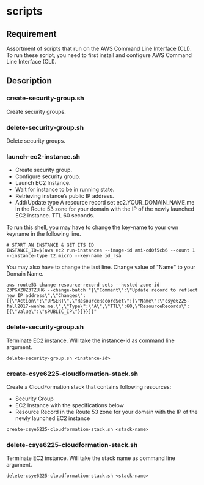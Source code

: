 # scripts

## Requirement

Assortment of scripts that run on the AWS Command Line Interface (CLI). To run these script, you need to first install and configure AWS Command Line Interface (CLI).

## Description

### create-security-group.sh
Create security groups.

### delete-security-group.sh
Delete security groups.

### launch-ec2-instance.sh
- Create security group.
- Configure security group.
- Launch EC2 Instance.
- Wait for instance to be in running state.
- Retrieving instance’s public IP address.
- Add/Update type A resource record set ec2.YOUR_DOMAIN_NAME.me in the Route 53 zone for your domain with the IP of the newly launched EC2 instance. TTL 60 seconds.

To run this shell, you may have to change the key-name to your own keyname in the following line.

```
# START AN INSTANCE & GET ITS ID
INSTANCE_ID=$(aws ec2 run-instances --image-id ami-cd0f5cb6 --count 1 --instance-type t2.micro --key-name id_rsa
```

You may also have to change the last line. Change value of "Name" to your Domain Name.

```
aws route53 change-resource-record-sets --hosted-zone-id Z3PGXZUZ3TZUH6 --change-batch "{\"Comment\":\"Update record to reflect new IP address\",\"Changes\":[{\"Action\":\"UPSERT\",\"ResourceRecordSet\":{\"Name\":\"csye6225-fall2017-wenhe.me.\",\"Type\":\"A\",\"TTL\":60,\"ResourceRecords\":[{\"Value\":\"$PUBLIC_IP\"}]}}]}"
```

### delete-security-group.sh
Terminate EC2 instance. Will take the instance-id as command line argument.

```
delete-security-group.sh <instance-id>
```

### create-csye6225-cloudformation-stack.sh
Create a CloudFormation stack that contains following resources:
- Security Group
- EC2 Instance with the specifications below
- Resource Record in the Route 53 zone for your domain with the IP of the newly launched EC2 instance

```
create-csye6225-cloudformation-stack.sh <stack-name>
```

### delete-csye6225-cloudformation-stack.sh
Terminate EC2 instance. Will take the stack name as command line argument.

```
delete-csye6225-cloudformation-stack.sh <stack-name>
```
